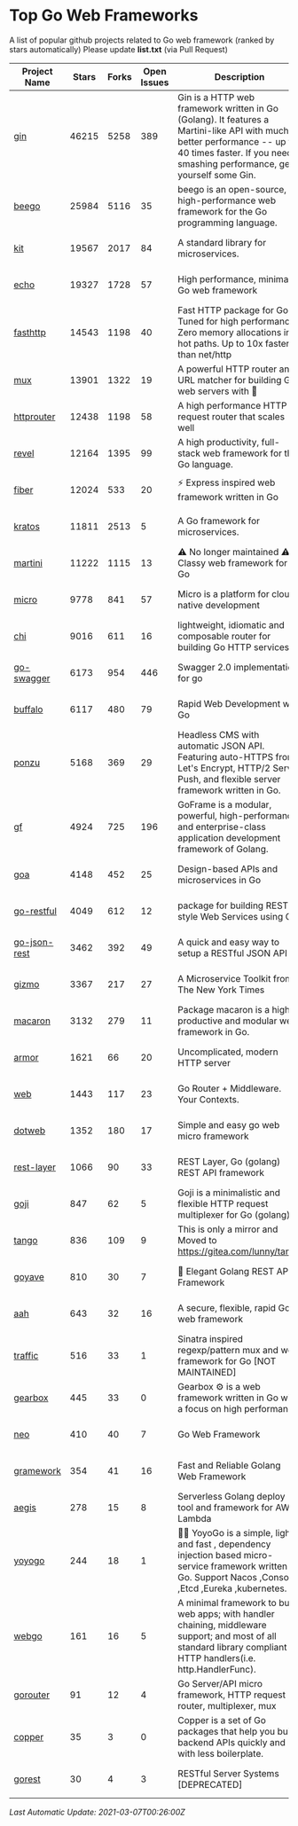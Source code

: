 # Top Go Web Frameworks
A list of popular github projects related to Go web framework (ranked by stars automatically)
Please update **list.txt** (via Pull Request)

| Project Name | Stars | Forks | Open Issues | Description | Last Commit |
| ------------ | ----- | ----- | ----------- | ----------- | ----------- |
| [gin](https://github.com/gin-gonic/gin) | 46215 | 5258 | 389 | Gin is a HTTP web framework written in Go (Golang). It features a Martini-like API with much better performance -- up to 40 times faster. If you need smashing performance, get yourself some Gin. | 2021-02-08 15:24:22 |
| [beego](https://github.com/beego/beego) | 25984 | 5116 | 35 | beego is an open-source, high-performance web framework for the Go programming language. | 2021-03-03 11:11:21 |
| [kit](https://github.com/go-kit/kit) | 19567 | 2017 | 84 | A standard library for microservices. | 2021-02-09 17:31:23 |
| [echo](https://github.com/labstack/echo) | 19327 | 1728 | 57 | High performance, minimalist Go web framework | 2021-03-05 23:43:59 |
| [fasthttp](https://github.com/valyala/fasthttp) | 14543 | 1198 | 40 | Fast HTTP package for Go. Tuned for high performance. Zero memory allocations in hot paths. Up to 10x faster than net/http | 2021-03-05 16:39:17 |
| [mux](https://github.com/gorilla/mux) | 13901 | 1322 | 19 | A powerful HTTP router and URL matcher for building Go web servers with 🦍 | 2020-09-12 19:20:56 |
| [httprouter](https://github.com/julienschmidt/httprouter) | 12438 | 1198 | 58 | A high performance HTTP request router that scales well | 2020-09-21 13:50:23 |
| [revel](https://github.com/revel/revel) | 12164 | 1395 | 99 | A high productivity, full-stack web framework for the Go language. | 2020-07-12 05:57:36 |
| [fiber](https://github.com/gofiber/fiber) | 12024 | 533 | 20 | ⚡️ Express inspired web framework written in Go | 2021-03-05 10:18:21 |
| [kratos](https://github.com/go-kratos/kratos) | 11811 | 2513 | 5 | A Go framework for microservices. | 2021-03-06 10:06:20 |
| [martini](https://github.com/go-martini/martini) | 11222 | 1115 | 13 | ⚠️ No longer maintained ⚠️  Classy web framework for Go | 2017-01-21 21:58:54 |
| [micro](https://github.com/micro/micro) | 9778 | 841 | 57 | Micro is a platform for cloud native development | 2021-03-05 13:56:34 |
| [chi](https://github.com/go-chi/chi) | 9016 | 611 | 16 | lightweight, idiomatic and composable router for building Go HTTP services | 2021-02-28 21:49:55 |
| [go-swagger](https://github.com/go-swagger/go-swagger) | 6173 | 954 | 446 | Swagger 2.0 implementation for go | 2021-02-09 14:42:17 |
| [buffalo](https://github.com/gobuffalo/buffalo) | 6117 | 480 | 79 | Rapid Web Development w/ Go | 2021-01-18 12:48:47 |
| [ponzu](https://github.com/ponzu-cms/ponzu) | 5168 | 369 | 29 | Headless CMS with automatic JSON API. Featuring auto-HTTPS from Let's Encrypt, HTTP/2 Server Push, and flexible server framework written in Go. | 2020-01-02 00:14:32 |
| [gf](https://github.com/gogf/gf) | 4924 | 725 | 196 | GoFrame is a modular, powerful, high-performance and enterprise-class application development framework of Golang.  | 2021-03-04 14:49:11 |
| [goa](https://github.com/goadesign/goa) | 4148 | 452 | 25 | Design-based APIs and microservices in Go | 2021-03-02 22:06:33 |
| [go-restful](https://github.com/emicklei/go-restful) | 4049 | 612 | 12 | package for building REST-style Web Services using Go | 2020-11-10 21:14:31 |
| [go-json-rest](https://github.com/ant0ine/go-json-rest) | 3462 | 392 | 49 | A quick and easy way to setup a RESTful JSON API | 2017-09-13 04:12:08 |
| [gizmo](https://github.com/nytimes/gizmo) | 3367 | 217 | 27 | A Microservice Toolkit from The New York Times | 2020-08-25 21:02:25 |
| [macaron](https://github.com/go-macaron/macaron) | 3132 | 279 | 11 | Package macaron is a high productive and modular web framework in Go. | 2020-11-13 12:00:30 |
| [armor](https://github.com/labstack/armor) | 1621 | 66 | 20 | Uncomplicated, modern HTTP server | 2019-08-03 18:10:09 |
| [web](https://github.com/gocraft/web) | 1443 | 117 | 23 | Go Router + Middleware. Your Contexts. | 2019-02-07 15:06:52 |
| [dotweb](https://github.com/devfeel/dotweb) | 1352 | 180 | 17 | Simple and easy go web micro framework | 2021-01-29 00:59:21 |
| [rest-layer](https://github.com/rs/rest-layer) | 1066 | 90 | 33 | REST Layer, Go (golang) REST API framework | 2019-12-05 10:17:11 |
| [goji](https://github.com/goji/goji) | 847 | 62 | 5 | Goji is a minimalistic and flexible HTTP request multiplexer for Go (golang) | 2019-01-26 23:58:29 |
| [tango](https://github.com/lunny/tango) | 836 | 109 | 9 | This is only a mirror and Moved to https://gitea.com/lunny/tango | 2019-05-17 03:31:10 |
| [goyave](https://github.com/go-goyave/goyave) | 810 | 30 | 7 | 🍐 Elegant Golang REST API Framework | 2021-03-02 11:30:58 |
| [aah](https://github.com/go-aah/aah) | 643 | 32 | 16 | A secure, flexible, rapid Go web framework | 2020-09-02 02:31:20 |
| [traffic](https://github.com/gravityblast/traffic) | 516 | 33 | 1 | Sinatra inspired regexp/pattern mux and web framework for Go [NOT MAINTAINED] | 2015-11-26 21:31:07 |
| [gearbox](https://github.com/gogearbox/gearbox) | 445 | 33 | 0 | Gearbox :gear: is a web framework written in Go with a focus on high performance | 2021-03-03 23:32:08 |
| [neo](https://github.com/ivpusic/neo) | 410 | 40 | 7 | Go Web Framework | 2017-08-14 23:54:31 |
| [gramework](https://github.com/gramework/gramework) | 354 | 41 | 16 | Fast and Reliable Golang Web Framework | 2020-01-21 17:51:59 |
| [aegis](https://github.com/tmaiaroto/aegis) | 278 | 15 | 8 | Serverless Golang deploy tool and framework for AWS Lambda | 2019-07-28 17:59:41 |
| [yoyogo](https://github.com/yoyofx/yoyogo) | 244 | 18 | 1 | 🦄🌈 YoyoGo is a simple, light and fast , dependency injection based micro-service framework written in Go. Support Nacos ,Consoul ,Etcd ,Eureka ,kubernetes. | 2021-02-02 10:29:36 |
| [webgo](https://github.com/bnkamalesh/webgo) | 161 | 16 | 5 | A minimal framework to build web apps; with handler chaining, middleware support; and most of all standard library compliant HTTP handlers(i.e. http.HandlerFunc). | 2021-02-14 13:44:10 |
| [gorouter](https://github.com/vardius/gorouter) | 91 | 12 | 4 | Go Server/API micro framework, HTTP request router, multiplexer, mux | 2020-11-27 11:13:46 |
| [copper](https://github.com/tusharsoni/copper) | 35 | 3 | 0 | Copper is a set of Go packages that help you build backend APIs quickly and with less boilerplate. | 2021-03-06 22:43:15 |
| [gorest](https://github.com/tideland/gorest) | 30 | 4 | 3 | RESTful Server Systems [DEPRECATED] | 2017-11-10 13:00:37 |

*Last Automatic Update: 2021-03-07T00:26:00Z*